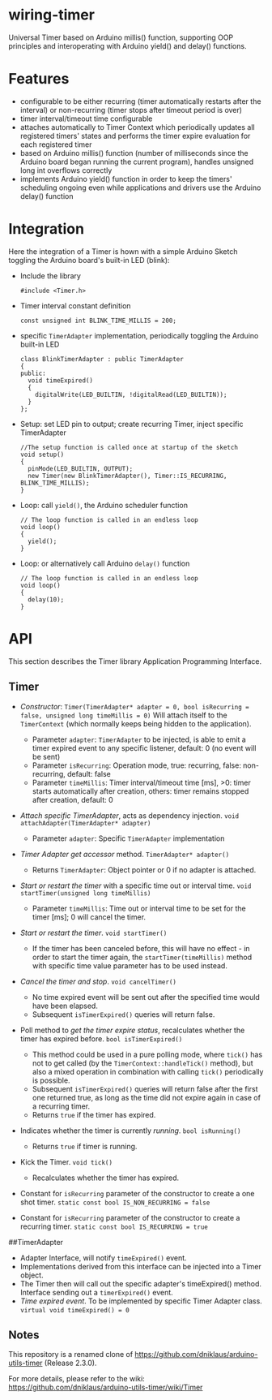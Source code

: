 wiring-timer
===================

Universal Timer based on Arduino millis() function, supporting OOP principles and interoperating with Arduino yield() and delay() functions.

# Features

* configurable to be either recurring (timer automatically restarts after the interval) or non-recurring (timer stops after timeout period is over)
* timer interval/timeout time configurable
* attaches automatically to Timer Context which periodically updates all registered timers' states and performs the timer expire evaluation for each registered timer
* based on Arduino millis() function (number of milliseconds since the Arduino board began running the current program), handles unsigned long int overflows correctly
* implements Arduino yield() function in order to keep the timers' scheduling ongoing even while applications and drivers use the Arduino delay() function 

# Integration
Here the integration of a Timer is hown with a simple Arduino Sketch toggling the Arduino board's built-in LED (blink):

* Include the library

      #include <Timer.h>

* Timer interval constant definition

      const unsigned int BLINK_TIME_MILLIS = 200;

* specific `TimerAdapter` implementation, periodically toggling the Arduino built-in LED

      class BlinkTimerAdapter : public TimerAdapter
      {
      public:
        void timeExpired()
        {
          digitalWrite(LED_BUILTIN, !digitalRead(LED_BUILTIN));
        }
      };

* Setup: set LED pin to output; create recurring Timer, inject specific TimerAdapter

      //The setup function is called once at startup of the sketch
      void setup()
      {
        pinMode(LED_BUILTIN, OUTPUT);
        new Timer(new BlinkTimerAdapter(), Timer::IS_RECURRING, BLINK_TIME_MILLIS);
      }

* Loop: call `yield()`, the Arduino scheduler function

      // The loop function is called in an endless loop
      void loop()
      {
        yield();
      }

* Loop: or alternatively call Arduino `delay()` function

      // The loop function is called in an endless loop
      void loop()
      {
        delay(10);
      }


# API

This section describes the Timer library Application Programming Interface.
## Timer
* *Constructor*: `Timer(TimerAdapter* adapter = 0, bool isRecurring = false, unsigned long timeMillis = 0)`
  Will attach itself to the `TimerContext` (which normally keeps being hidden to the application).
  * Parameter `adapter`: `TimerAdapter` to be injected, is able to emit a timer expired event to any specific listener, default: 0 (no event will be sent)
  * Parameter `isRecurring`: Operation mode, true: recurring, false: non-recurring, default: false
  * Parameter `timeMillis`: Timer interval/timeout time [ms], >0: timer starts automatically after creation, others: timer remains stopped after creation, default: 0
* *Attach specific TimerAdapter*, acts as dependency injection. `void attachAdapter(TimerAdapter* adapter)`
  * Parameter `adapter`: Specific `TimerAdapter` implementation
* *Timer Adapter get accessor* method. `TimerAdapter* adapter()`
   * Returns `TimerAdapter`: Object pointer or 0 if no adapter is attached.
* *Start or restart the timer* with a specific time out or interval time. `void startTimer(unsigned long timeMillis)`
   * Parameter `timeMillis`: Time out or interval time to be set for the timer [ms]; 0 will cancel the timer.
* *Start or restart the timer*. `void startTimer()`
   * If the timer has been canceled before, this will have no effect - in order to start the timer again, the `startTimer(timeMillis)` method with specific time value parameter has to be used instead.
* *Cancel the timer and stop*. `void cancelTimer()`
  * No time expired event will be sent out after the specified time would have been elapsed.
  * Subsequent `isTimerExpired()` queries will return false.

* Poll method to *get the timer expire status*, recalculates whether the timer has expired before. `bool isTimerExpired()`
  * This method could be used in a pure polling mode, where `tick()` has not to get called (by the `TimerContext::handleTick()` method), but also a mixed operation in combination with calling `tick()` periodically is possible.
  * Subsequent `isTimerExpired()` queries will return false after the first one returned true, as long as the time did not expire again in case of a recurring timer.
  * Returns `true` if the timer has expired.
  
* Indicates whether the timer is currently *running*. `bool isRunning()`
  * Returns `true` if timer is running.

* Kick the Timer. `void tick()`
   * Recalculates whether the timer has expired.

* Constant for `isRecurring` parameter of the constructor to create a one shot timer.
  `static const bool IS_NON_RECURRING = false`

* Constant for `isRecurring` parameter of the constructor to create a recurring timer.
  `static const bool IS_RECURRING = true`


##TimerAdapter
* Adapter Interface, will notify `timeExpired()` event.
* Implementations derived from this interface can be injected into a Timer object.
* The Timer then will call out the specific adapter's timeExpired() method.
Interface sending out a `timerExpired()` event.
* *Time expired event*. To be implemented by specific Timer Adapter class. `virtual void timeExpired() = 0`


## Notes
This repository is a renamed clone of https://github.com/dniklaus/arduino-utils-timer (Release 2.3.0).

For more details, please refer to the wiki: https://github.com/dniklaus/arduino-utils-timer/wiki/Timer
